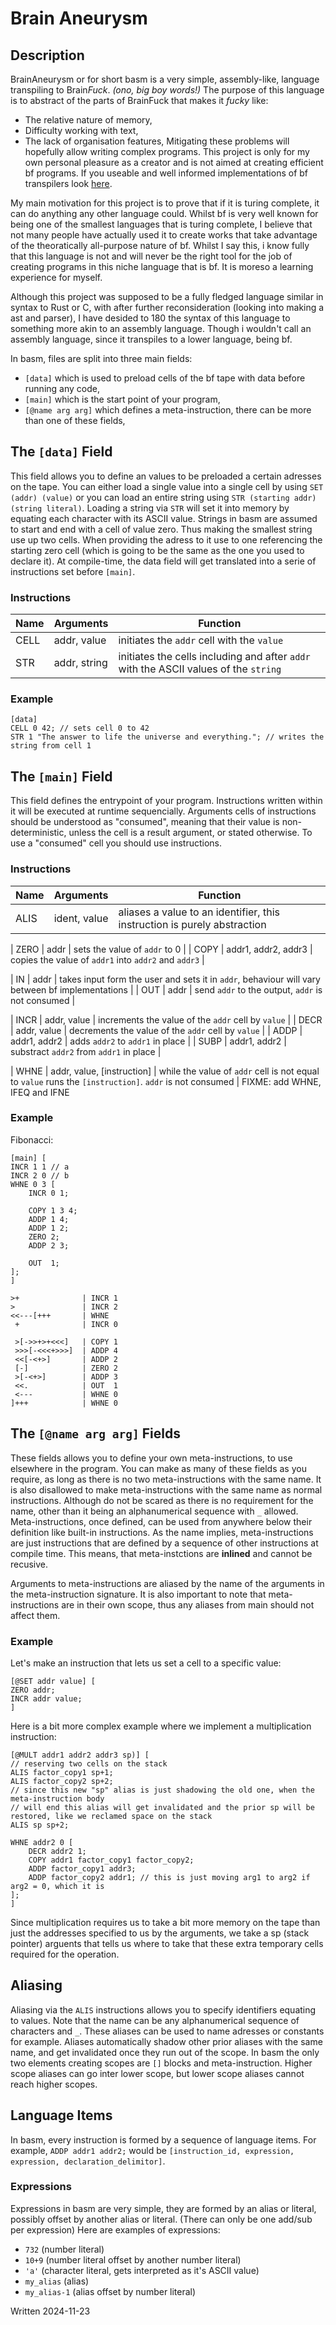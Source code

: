# Brain Aneurysm

## Description
BrainAneurysm or for short basm is a very simple, assembly-like, language transpiling to Brain*Fuck*. *(ono, big boy words!)*
The purpose of this language is to abstract of the parts of BrainFuck that makes it *fucky* like:
* The relative nature of memory,
* Difficulty working with text,
* The lack of organisation features,
  Mitigating these problems will hopefully allow writing complex programs.
  This project is only for my own personal pleasure as a creator and is not aimed at creating efficient bf programs.
  If you useable and well informed implementations of bf transpilers look [here](https://esolangs.org/wiki/Brainfuck_code_generation).

My main motivation for this project is to prove that if it is turing complete, it can do anything any other language could.
Whilst bf is very well known for being one of the smallest languages that is turing complete,
I believe that not many people have actually used it to create works that take advantage of the theoratically
all-purpose nature of bf. Whilst I say this, i know fully that this language is not and will never be the right
tool for the job of creating programs in this niche language that is bf. It is moreso a learning experience for myself.

Although this project was supposed to be a fully fledged language similar in syntax to Rust or C,
with after further reconsideration (looking into making a ast and parser), I have desided to 180 the
syntax of this language to something more akin to an assembly language.
Though i wouldn't call an assembly language, since it transpiles to a lower language, being bf.

In basm, files are split into three main fields:
* `[data]` which is used to preload cells of the bf tape with data before running any code,
* `[main]` which is the start point of your program,
* `[@name arg arg]` which defines a meta-instruction, there can be more than one of these fields,

## The `[data]` Field
This field allows you to define an values to be preloaded a certain adresses on the tape.
You can either load a single value into a single cell by using `SET (addr) (value)`
or you can load an entire string using `STR (starting addr) (string literal)`.
Loading a string via `STR` will set it into memory by equating each character with its ASCII value.
Strings in basm are assumed to start and end with a cell of value zero. Thus making the smallest string use up two cells.
When providing the adress to it use to one referencing the starting zero cell (which is going to be the same as the one you used to declare it).
At compile-time, the data field will get translated into a serie of instructions set before `[main]`.

### Instructions
| Name | Arguments | Function |
|-|-|-|
| CELL | addr, value | initiates the `addr` cell with the `value` |
| STR | addr, string | initiates the cells including and after `addr` with the ASCII values of the `string` |

### Example
```basm
[data]
CELL 0 42; // sets cell 0 to 42
STR 1 "The answer to life the universe and everything."; // writes the string from cell 1
```

## The `[main]` Field
This field defines the entrypoint of your program.
Instructions written within it will be executed at runtime sequencially.
Arguments cells of instructions should be understood as "consumed", meaning that their value
is non-deterministic, unless the cell is a result argument, or stated otherwise.
To use a "consumed" cell you should use instructions.

### Instructions
| Name | Arguments | Function |
|-|-|-|
| ALIS | ident, value | aliases a value to an identifier, this instruction is purely abstraction |

| ZERO | addr | sets the value of `addr` to 0 |
| COPY | addr1, addr2, addr3 | copies the value of `addr1` into `addr2` and `addr3` |

| IN   | addr | takes input form the user and sets it in `addr`, behaviour will vary between bf implementations |
| OUT  | addr | send `addr` to the output, `addr` is not consumed |

| INCR | addr, value | increments the value of the `addr` cell by `value` |
| DECR | addr, value | decrements the value of the `addr` cell by `value` |
| ADDP | addr1, addr2 | adds `addr2` to `addr1` in place |
| SUBP | addr1, addr2 | substract `addr2` from `addr1` in place |

| WHNE | addr, value, [instruction] | while the value of `addr` cell is not equal to `value` runs the `[instruction]`. `addr` is not consumed |
FIXME: add WHNE, IFEQ and IFNE

### Example
Fibonacci:
```basm
[main] [
INCR 1 1 // a
INCR 2 0 // b
WHNE 0 3 [
    INCR 0 1;

    COPY 1 3 4;
    ADDP 1 4;
    ADDP 1 2;
    ZERO 2;
    ADDP 2 3;

    OUT  1;
];
]
```

```bf
>+              | INCR 1
>               | INCR 2
<<---[+++       | WHNE
 +              | INCR 0

 >[->>+>+<<<]   | COPY 1
 >>>[-<<<+>>>]  | ADDP 4
 <<[-<+>]       | ADDP 2
 [-]            | ZERO 2
 >[-<+>]        | ADDP 3
 <<.            | OUT  1
 <---           | WHNE 0
]+++            | WHNE 0
```

## The `[@name arg arg]` Fields
These fields allows you to define your own meta-instructions, to use elsewhere in the program.
You can make as many of these fields as you require, as long as there is no two meta-instructions
with the same name. It is also disallowed to make meta-instructions with the same name as normal instructions.
Although do not be scared as there is no requirement for the name, other than it being an alphanumerical sequence with `_` allowed.
Meta-instructions, once defined, can be used from anywhere below their definition like built-in instructions.
As the name implies, meta-instructions are just instructions that are defined by a sequence of other instructions at compile time.
This means, that meta-instctions are **inlined** and cannot be recusive.

Arguments to meta-instructions are aliased by the name of the arguments in the meta-instruction signature.
It is also important to note that meta-instructions are in their own scope, thus any aliases from main should not affect them.

### Example
Let's make an instruction that lets us set a cell to a specific value:
```basm
[@SET addr value] [
ZERO addr;
INCR addr value;
]
```

Here is a bit more complex example where we implement a multiplication instruction:
```basm
[@MULT addr1 addr2 addr3 sp)] [
// reserving two cells on the stack
ALIS factor_copy1 sp+1;
ALIS factor_copy2 sp+2;
// since this new "sp" alias is just shadowing the old one, when the meta-instruction body
// will end this alias will get invalidated and the prior sp will be restored, like we reclamed space on the stack
ALIS sp sp+2; 

WHNE addr2 0 [
    DECR addr2 1;
    COPY addr1 factor_copy1 factor_copy2;
    ADDP factor_copy1 addr3;
    ADDP factor_copy2 addr1; // this is just moving arg1 to arg2 if arg2 = 0, which it is
];
]
```
Since multiplication requires us to take a bit more memory on the tape than just the addresses
specified to us by the arguments, we take a sp (stack pointer) arguents that tells us where to
take that these extra temporary cells required for the operation.

## Aliasing
Aliasing via the `ALIS` instructions allows you to specify identifiers equating to values.
Note that the name can be any alphanumerical sequence of characters and `_`.
These aliases can be used to name adresses or constants for example.
Aliases automatically shadow other prior aliases with the same name, and get invalidated
once they run out of the scope. In basm the only two elements creating scopes are `[]` blocks
and meta-instruction. Higher scope aliases can go inter lower scope, but lower scope aliases cannot reach higher scopes.

## Language Items
In basm, every instruction is formed by a sequence of language items.
For example, `ADDP addr1 addr2;` would be `[instruction_id, expression, expression, declaration_delimitor]`.

### Expressions
Expressions in basm are very simple, they are formed by an alias or literal,
possibly offset by another alias or literal. (There can only be one add/sub per expression)
Here are examples of expressions:
* `732` (number literal)
* `10+9` (number literal offset by another number literal)
* `'a'` (character literal, gets interpreted as it's ASCII value)
* `my_alias` (alias)
* `my_alias-1` (alias offset by number literal)

Written 2024-11-23